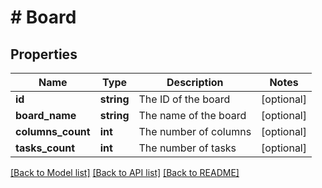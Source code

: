 # # Board

## Properties

Name | Type | Description | Notes
------------ | ------------- | ------------- | -------------
**id** | **string** | The ID of the board | [optional] 
**board_name** | **string** | The name of the board | [optional] 
**columns_count** | **int** | The number of columns | [optional] 
**tasks_count** | **int** | The number of tasks | [optional] 

[[Back to Model list]](../../README.md#documentation-for-models) [[Back to API list]](../../README.md#documentation-for-api-endpoints) [[Back to README]](../../README.md)


